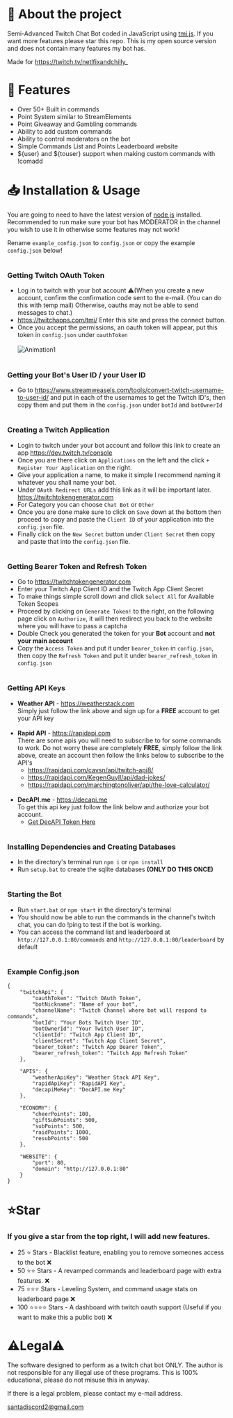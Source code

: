 # 📢 About the project
Semi-Advanced Twitch Chat Bot coded in JavaScript using [tmi.js](https://tmijs.com/). If you want more features please star this repo. This is my open source version and does not contain many features my bot has.

Made for https://twitch.tv/netlfixandchilly_

# 💬 Features
- Over 50+ Built in commands
- Point System similar to StreamElements
- Point Giveaway and Gambling commands
- Ability to add custom commands
- Ability to control moderators on the bot
- Simple Commands List and Points Leaderboard website
- ${user} and ${touser} support when making custom commands with !comadd

# 📥 Installation & Usage

You are going to need to have the latest version of [node js](https://nodejs.org/en) installed. Recommended to run make sure your bot has MODERATOR in the channel you wish to use it in otherwise some features may not work!

Rename `example_config.json` to `config.json` or copy the example `config.json` below!
#
### Getting Twitch OAuth Token
- Log in to twitch with your bot account
⚠️(When you create a new account, confirm the confirmation code sent to the e-mail. (You can do this with temp mail) Otherwise, oauths may not be able to send messages to chat.)
- https://twitchapps.com/tmi/ Enter this site and press the connect button.
- Once you accept the permissions, an oauth token will appear, put this token in `config.json` under `oauthToken` <br> <br>
![Animation1](https://user-images.githubusercontent.com/92625816/218175817-65772671-6d5f-4077-b9b4-bf6c17c6986b.gif)
#
### Getting your Bot's User ID / your User ID
- Go to https://www.streamweasels.com/tools/convert-twitch-username-to-user-id/ and put in each of the usernames to get the Twitch ID's, then copy them and put them in the `config.json` under `botId` and `botOwnerId`
#
### Creating a Twitch Application
- Login to twitch under your bot account and follow this link to create an app https://dev.twitch.tv/console
- Once you are there click on `Applications` on the left and the click `+ Register Your Application` on the right.
- Give your application a name, to make it simple I recommend naming it whatever you shall name your bot.
- Under `OAuth Redirect URLs` add this link as it will be important later. https://twitchtokengenerator.com
- For Category you can choose `Chat Bot` or `Other`
- Once you are done make sure to click on `Save` down at the bottom then proceed to copy and paste the `Client ID` of your application into the `config.json` file.
- Finally click on the `New Secret` button under `Client Secret` then copy and paste that into the `config.json` file.
#
### Getting Bearer Token and Refresh Token
- Go to https://twitchtokengenerator.com
- Enter your Twitch App Client ID and the Twitch App Client Secret
- To make things simple scroll down and click `Select All` for Available Token Scopes
- Proceed by clicking on `Generate Token!` to the right, on the following page click on `Authorize`, it will then redirect you back to the website where you will have to pass a captcha
- Double Check you generated the token for your __Bot__ account and __not your main account__
- Copy the `Access Token` and put it under `bearer_token` in `config.json`, then copy the `Refresh Token` and put it under `bearer_refresh_token` in `config.json`
#
### Getting API Keys
- __Weather API__ - https://weatherstack.com <br> 
  Simply just follow the link above and sign up for a __FREE__ account to get your API key
  <br> <br>
- __Rapid API__ - https://rapidapi.com <br>
  There are some apis you will need to subscribe to for some commands to work. Do not worry these are completely __FREE__, simply follow the link above, create an account then follow the links below to subscribe to the API's <br>
  - https://rapidapi.com/cavsn/api/twitch-api8/ <br>
  - https://rapidapi.com/KegenGuyll/api/dad-jokes/ <br>
  - https://rapidapi.com/marchingtonoliver/api/the-love-calculator/ 
  <br> <br>
- __DecAPI.me__ - https://decapi.me <br>
  To get this api key just follow the link below and authorize your bot account. <br> 
  - [Get DecAPI Token Here](https://decapi.me/auth/twitch?redirect=followage&scopes=moderator:read:followers)

#
### Installing Dependencies and Creating Databases
- In the directory's terminal run `npm i` or `npm install`
- Run `setup.bat` to create the sqlite databases __(ONLY DO THIS ONCE)__

#
### Starting the Bot
- Run `start.bat` or `npm start` in the directory's terminal
- You should now be able to run the commands in the channel's twitch chat, you can do !ping to test if the bot is working.
- You can access the command list and leaderboard at `http://127.0.0.1:80/commands` and `http://127.0.0.1:80/leaderboard` by default

#
### Example Config.json
```
{
    "twitchApi": {
        "oauthToken": "Twitch OAuth Token",
        "botNickname": "Name of your bot",
        "channelName": "Twitch Channel where bot will respond to commands",
        "botId": "Your Bots Twitch User ID",
        "botOwnerId": "Your Twitch User ID",
        "clientId": "Twitch App Client ID",
        "clientSecret": "Twitch App Client Secret",
        "bearer_token": "Twitch App Bearer Token",
        "bearer_refresh_token": "Twitch App Refresh Token"
    },

    "APIS": {
        "weatherApiKey": "Weather Stack API Key",
        "rapidApiKey": "RapidAPI Key",
        "decapiMeKey": "DecAPI.me Key"
    },

    "ECONOMY": {
        "cheerPoints": 100,
        "giftSubPoints": 500,
        "subPoints": 500,
        "raidPoints": 1000,
        "resubPoints": 500
    },

    "WEBSITE": {
        "port": 80,
        "domain": "http://127.0.0.1:80"
    }
}
```

#
# ⭐Star
 ### If you give a star from the top right, I will add new features.
- 25 ⭐ Stars - Blacklist feature, enabling you to remove someones access to the bot  ❌
- 50 ⭐⭐ Stars - A revamped commands and leaderboard page with extra features. ❌
- 75 ⭐⭐⭐ Stars - Leveling System, and command usage stats on leaderboard page  ❌
- 100 ⭐⭐⭐⭐ Stars - A dashboard with twitch oauth support (Useful if you want to make this a public bot) ❌
#
# ⚠️Legal⚠️

The software designed to perform as a twitch chat bot ONLY. The author is not responsible for any illegal use of these programs. This is 100% educational, please do not misuse this in anyway. 

If there is a legal problem, please contact my e-mail address.

santadiscord2@gmail.com
